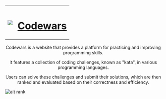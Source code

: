 <table align="center">
  <tbody>
    <tr>
      <td>
        <p></p>
        <pre><img src="https://avatars.githubusercontent.com/u/5387632?s=100"></pre>
      </td>
      <td><h1><a href="https://www.codewars.com/">Codewars</a></h1></td>
    </tr>
  </tbody>
</table>

<p align="center">Codewars is a website that provides a platform for practicing and improving programming skills.</p>

<p align="center">It features a collection of coding challenges, known as "kata", in various programming languages.</p>

<p align="center">Users can solve these challenges and submit their solutions, which are then ranked and evaluated based on their correctness and efficiency.</p>

![alt rank](https://www.codewars.com/users/ColletCodes/badges/large)